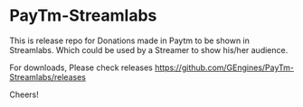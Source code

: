 # PayTm-Streamlabs


This is release repo for Donations made in Paytm to be shown in Streamlabs. Which could be used by a Streamer to show his/her audience.

For downloads, Please check releases https://github.com/GEngines/PayTm-Streamlabs/releases

Cheers!
